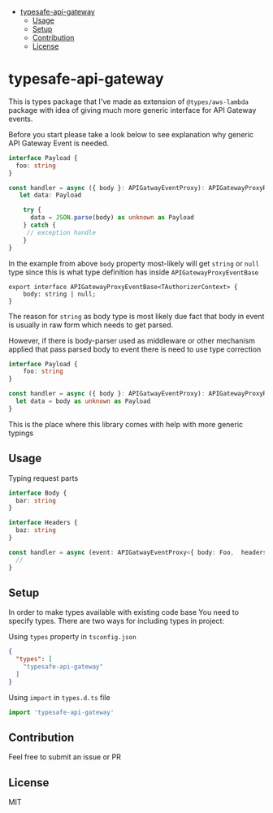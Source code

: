 <!-- START doctoc generated TOC please keep comment here to allow auto update -->
<!-- DON'T EDIT THIS SECTION, INSTEAD RE-RUN doctoc TO UPDATE -->

- [typesafe-api-gateway](#typesafe-api-gateway)
  - [Usage](#usage)
  - [Setup](#setup)
  - [Contribution](#contribution)
  - [License](#license)

<!-- END doctoc generated TOC please keep comment here to allow auto update -->

# typesafe-api-gateway

This is types package that I've made as extension of `@types/aws-lambda` package with idea of giving much more generic interface for API Gateway events.

Before you start please take a look below to see explanation why generic API Gateway Event is needed.

```typescript
interface Payload {
  foo: string
}

const handler = async ({ body }: APIGatwayEventProxy): APIGatewayProxyResult => {
   let data: Payload

    try {
      data = JSON.parse(body) as unknown as Payload
    } catch {
     // exception handle
    }
}
```

In the example from above `body` property most-likely will get `string` or `null` type since this is what type definition has inside `APIGatewayProxyEventBase`
```
export interface APIGatewayProxyEventBase<TAuthorizerContext> {
    body: string | null;
}
```

The reason for `string` as body type is most likely due fact that body in event is usually in raw form which needs to get parsed.

However, if there is body-parser used as middleware or other mechanism applied that pass parsed body to event there is need to use type correction

```typescript
interface Payload {
    foo: string
}

const handler = async ({ body }: APIGatwayEventProxy): APIGatewayProxyResult => {
  let data = body as unknown as Payload
}
```

This is the place where this library comes with help with more generic typings

## Usage

Typing request parts

```typescript
interface Body {
  bar: string
}

interface Headers {
  baz: string
}

const handler = async (event: APIGatwayEventProxy<{ body: Foo,  headers: Headers }>): APIGatewayProxyResult => {
  //
}
```
## Setup

In order to make types available with existing code base You need to specify types.
There are two ways for including types in project:

Using `types` property in `tsconfig.json`
```json
{
  "types": [
    "typesafe-api-gateway"
  ]
}
```

Using `import` in `types.d.ts` file
```typescript
import 'typesafe-api-gateway'
```

## Contribution

Feel free to submit an issue or PR

## License

MIT
